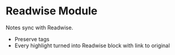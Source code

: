 # Readwise Module

Notes sync with Readwise.

- Preserve tags
- Every highlight turned into Readwise block with link to original